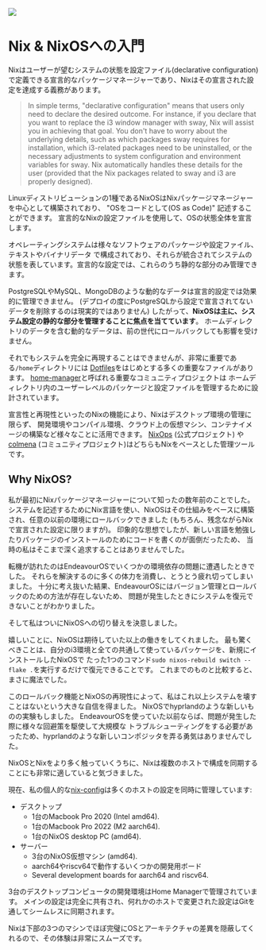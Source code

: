 ![](/nixos-and-flakes-book.webp)

# Nix & NixOSへの入門

Nixはユーザーが望むシステムの状態を設定ファイル(declarative configuration)
で定義できる宣言的なパッケージマネージャーであり、Nixはその宣言された設定を達成する義務があります。

> In simple terms, "declarative configuration" means that users only need to declare the
> desired outcome. For instance, if you declare that you want to replace the i3 window
> manager with sway, Nix will assist you in achieving that goal. You don't have to worry
> about the underlying details, such as which packages sway requires for installation,
> which i3-related packages need to be uninstalled, or the necessary adjustments to system
> configuration and environment variables for sway. Nix automatically handles these
> details for the user (provided that the Nix packages related to sway and i3 are properly
> designed).

Linuxディストリビューションの1種であるNixOSはNixパッケージマネージャーを中心として構築されており、
"OSをコードとして(OS as Code)" 記述することができます。
宣言的なNixの設定ファイルを使用して、OSの状態全体を宣言します。

オペレーティングシステムは様々なソフトウェアのパッケージや設定ファイル、テキストやバイナリデータ
で構成されており、それらが統合されてシステムの状態を表しています。宣言的な設定では、これらのうち静的な部分のみ管理できます。

PostgreSQLやMySQL、MongoDBのような動的なデータは宣言的設定では効果的に管理できません。
(デプロイの度にPostgreSQLから設定で宣言されてないデータを削除するのは現実的ではありません)
したがって、**NixOSは主に、システム設定の静的な部分を管理することに焦点を当てています**。
ホームディレクトリのデータを含む動的なデータは、前の世代にロールバックしても影響を受けません。

それでもシステムを完全に再現することはできませんが、非常に重要である`/home`ディレクトリには
[Dotfiles](https://wiki.archlinux.org/title/Dotfiles)をはじめとする多くの重要なファイルがあります。
[home-manager](https://github.com/nix-community/home-manager)と呼ばれる重要なコミュニティプロジェクトは
ホームディレクトリ内のユーザーレベルのパッケージと設定ファイルを管理するために設計されています。

宣言性と再現性といったのNixの機能により、Nixはデスクトップ環境の管理に限らず、
開発環境やコンパイル環境、クラウド上の仮想マシン、コンテナイメージの構築など様々なことに活用できます。
[NixOps](https://github.com/NixOS/nixops) (公式プロジェクト) や [colmena](https://github.com/zhaofengli/colmena)
(コミュニティプロジェクト)はどちらもNixをベースとした管理ツールです。

## Why NixOS?

私が最初にNixパッケージマネージャーについて知ったの数年前のことでした。
システムを記述するためにNix言語を使い、NixOSはその仕組みをベースに構築され、任意の以前の環境にロールバックできました
(もちろん、残念ながらNixで宣言された設定に限りますが)。
印象的な思想でしたが、新しい言語を勉強したりパッケージのインストールのためにコードを書くのが面倒だったため、
当時の私はそこまで深く追求することはありませんでした。

転機が訪れたのはEndeavourOSでいくつかの環境依存の問題に遭遇したときでした。
それらを解決するのに多くの体力を消費し、とうとう疲れ切ってしまいました。
十分に考え抜いた結果、EndeavourOSにはバージョン管理とロールバックのための方法が存在しないため、
問題が発生したときにシステムを復元できないことがわかりました。

そして私はついにNixOSへの切り替えを決意しました。

嬉しいことに、NixOSは期待していた以上の働きをしてくれました。
最も驚くべきことは、自分のi3環境と全ての共通して使っているパッケージを、新規にインストールしたNixOSで
たった1つのコマンド`sudo nixos-rebuild switch --flake .`を実行するだけで復元できることです。
これまでのものと比較すると、まさに魔法でした。

このロールバック機能とNixOSの再現性によって、私はこれ以上システムを壊すことはないという大きな自信を得ました。
NixOSでhyprlandのような新しいものの実験もしました。
EndeavourOSを使っていた以前ならば、問題が発生した際に様々な回避策を駆使して大規模な
トラブルシューティングをする必要があったため、hyprlandのような新しいコンポジッタを弄る勇気はありませんでした。

NixOSとNixをより多く触っていくうちに、Nixは複数のホストで構成を同期することにも非常に適していると気づきました。

現在、私の個人的な[nix-config](https://github.com/ryan4yin/nix-config)は多くのホストの設定を同時に管理しています:

- デスクトップ
  - 1台のMacbook Pro 2020 (Intel amd64).
  - 1台のMacbook Pro 2022 (M2 aarch64).
  - 1台のNixOS desktop PC (amd64).
- サーバー
  - 3台のNixOS仮想マシン (amd64).
  - aarch64やriscv64で動作するいくつかの開発用ボード
  - Several development boards for aarch64 and riscv64.

3台のデスクトップコンピュータの開発環境はHome Managerで管理されています。
メインの設定は完全に共有され、何れかのホストで変更された設定はGitを通してシームレスに同期されます。

Nixは下部の3つのマシンでほぼ完璧にOSとアーキテクチャの差異を隠蔽してくれるので、その体験は非常にスムーズです。
